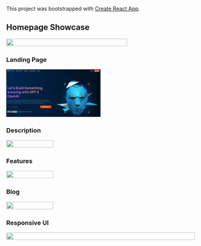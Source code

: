 This project was bootstrapped with [Create React App](https://github.com/facebook/create-react-app).

<h2> Homepage Showcase </h2>

<img src="/imgs/Showcase.gif" width="80%" height="40%" />

<h3> Landing Page </h3>

<img src="/imgs/Landing.png" width="50%" height="25%" />

<h3> Description </h3>

<img src="Second.png" width="50%" height="30%" />

<h3> Features </h3>

<img src="Features.png" width="50%" height="30%" />

<h3> Blog </h3>

<img src="Blog.png" width="50%" height="30%" />

<h3> Responsive UI </h3>

<img src="Responsive-UI.png" width="100%" height="70%" />
